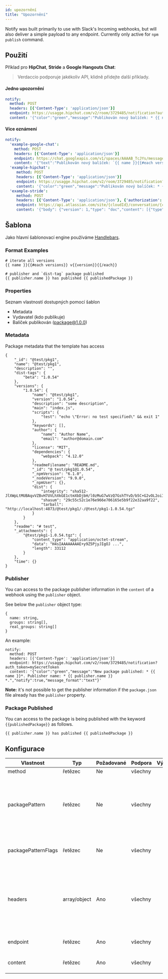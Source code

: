 ```yaml
---
id: upozornění
title: "Upozornění"
---
```


Notify was built primarily to use with Slack's Incoming webhooks, but will also deliver a simple payload to any endpoint. Currently only active for `npm publish` command.

## Použití

Příklad pro **HipChat**, **Stride** a **Google Hangouts Chat**:

> Verdaccio podporuje jakékoliv API, klidně přidejte další příklady.

#### Jedno upozornění

```yaml
notify:
  method: POST
  headers: [{'Content-Type': 'application/json'}]
  endpoint: https://usagge.hipchat.com/v2/room/3729485/notification?auth_token=mySecretToken
  content: '{"color":"green","message":"Publikován nový balíček: * {{ name }}*","notify":true,"message_format":"text"}'
```

#### Více oznámení

```yaml
notify:
  'example-google-chat':
    method: POST
    headers: [{'Content-Type': 'application/json'}]
    endpoint: https://chat.googleapis.com/v1/spaces/AAAAB_TcJYs/messages?key=myKey&token=myToken
    content: '{"text":"Publikován nový balíček: `{{ name }}{{#each versions}} v{{version}}{{/each}}`"}'
  'example-hipchat':
     method: POST
     headers: [{'Content-Type': 'application/json'}]
     endpoint: https://usagge.hipchat.com/v2/room/3729485/notification?auth_token=mySecretToken
     content: '{"color":"green","message":"Publikován nový balíček: * {{ name }}*","notify":true,"message_format":"text"}'
  'example-stride':
     method: POST
     headers: [{'Content-Type': 'application/json'}, {'authorization': 'Bearer secretToken'}]
     endpoint: https://api.atlassian.com/site/{cloudId}/conversation/{conversationId}/message
     content: '{"body": {"version": 1,"type": "doc","content": [{"type": "paragraph","content": [{"type": "text","text": "Publikován nový balíček: * {{ name }}* Jméno vydavatele: * {{ publisher.name }}"}]}]}}'     
```

## Šablona

Jako hlavní šablonovací engine používáme [Handlebars](https://handlebarsjs.com/).

### Format Examples

    # iterate all versions
    {{ name }}{{#each versions}} v{{version}}{{/each}}
    
    # publisher and `dist-tag` package published
    {{ publisher.name }} has published {{ publishedPackage }}
    

### Properties

Seznam vlastností dostupných pomocí šablon

* Metadata
* Vydavatel (kdo publikuje)
* Balíček publikován (package@1.0.0)

### Metadata

Package metadata that the template has access

    {
        "_id": "@test/pkg1",
        "name": "@test/pkg1",
        "description": "",
        "dist-tags": {
            "beta": "1.0.54"
        },
        "versions": {
            "1.0.54": {
                "name": "@test/pkg1",
                "version": "1.0.54",
                "description": "some description",
                "main": "index.js",
                "scripts": {
                    "test": "echo \"Error: no test specified\" && exit 1"
                },
                "keywords": [],
                "author": {
                    "name": "Author Name",
                    "email": "author@domain.com"
                },
                "license": "MIT",
                "dependencies": {
                    "webpack": "4.12.0"
                },
                "readmeFilename": "README.md",
                "_id": "@ test/pkg1@1.0.54",
                "_npmVersion": "6.1.0",
                "_nodeVersion": "9.9.0",
                "_npmUser": {},
                "dist": {
                    "integrity": "sha512-JlXWpLtMUBAqvVZBvH7UVLhXkGE1ctmXbDjbH/l0zMuG7wVzQ7GshTYvD/b5C+G2vOL2oiIS1RtayA/kKkTwKw==",
                    "shasum": "29c55c52c1e76e966e706165e5b9f22e32aa9f22",
                    "tarball": "http://localhost:4873/@test/pkg1/-/@test/pkg1-1.0.54.tgz"
                }
            }
        },
        "readme": "# test",
        "_attachments": {
            "@test/pkg1-1.0.54.tgz": {
                "content_type": "application/octet-stream",
                "data": "H4sIAAAAAAAAE+y9Z5PjyJIgOJ ...",
                "length": 33112
            }
        },
        "time": {}
    }
    

### Publisher

You can access to the package publisher information in the `content` of a webhook using the `publisher` object.

See below the `publisher` object type:

    {
      name: string,
      groups: string[],
      real_groups: string[]
    }
    

An example:

    notify:
      method: POST
      headers: [{'Content-Type': 'application/json'}]
      endpoint: https://usagge.hipchat.com/v2/room/3729485/notification?auth_token=mySecretToken
      content: '{"color":"green","message":"New package published: * {{ name }}*. Publisher name: * {{ publisher.name }} *.","notify":true,"message_format":"text"}'
    

**Note:** it's not possible to get the publisher information if the `package.json` file already has the `publisher` property.

### Package Published

You can access to the package is being published with the keyword `{{publishedPackage}}` as follows.

    {{ publisher.name }} has published {{ publishedPackage }}
    

## Konfigurace

| Vlastnost           | Typ          | Požadované | Podpora | Výchozí | Popis                                                                                        |
| ------------------- | ------------ | ---------- | ------- | ------- | -------------------------------------------------------------------------------------------- |
| method              | řetězec      | Ne         | všechny |         | HTTP verb                                                                                    |
| packagePattern      | řetězec      | Ne         | všechny |         | Only run this notification if the package name matches the regular expression                |
| packagePatternFlags | řetězec      | Ne         | všechny |         | Any flags to be used with the regular expression                                             |
| headers             | array/object | Ano        | všechny |         | If this endpoint requires specific headers, set them here as an array of key: value objects. |
| endpoint            | řetězec      | Ano        | všechny |         | set the URL endpoint for this call                                                           |
| content             | řetězec      | Ano        | všechny |         | any [Handlebar](https://handlebarsjs.com/) expressions                                       |